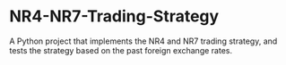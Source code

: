 # NR4-NR7-Trading-Strategy
A Python project that implements the NR4 and NR7 trading strategy, and tests the strategy based on the past foreign exchange rates.
